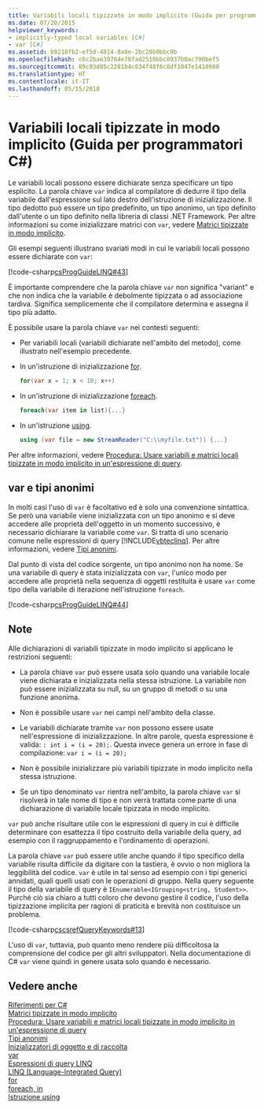 ```yaml
---
title: Variabili locali tipizzate in modo implicito (Guida per programmatori C#)
ms.date: 07/20/2015
helpviewer_keywords:
- implicitly-typed local variables [C#]
- var [C#]
ms.assetid: b9218fb2-ef5d-4814-8a8e-2bc29b0bbc9b
ms.openlocfilehash: c6c2bae39764e78fad2510bbc8937b0ac790bef5
ms.sourcegitcommit: 89c93d05c2281b4c834f48f6c8df1047e1410980
ms.translationtype: HT
ms.contentlocale: it-IT
ms.lasthandoff: 05/15/2018
---
```

# <a name="implicitly-typed-local-variables-c-programming-guide"></a>Variabili locali tipizzate in modo implicito (Guida per programmatori C#)
Le variabili locali possono essere dichiarate senza specificare un tipo esplicito. La parola chiave `var` indica al compilatore di dedurre il tipo della variabile dall'espressione sul lato destro dell'istruzione di inizializzazione. Il tipo dedotto può essere un tipo predefinito, un tipo anonimo, un tipo definito dall'utente o un tipo definito nella libreria di classi .NET Framework. Per altre informazioni su come inizializzare matrici con `var`, vedere [Matrici tipizzate in modo implicito](../../../csharp/programming-guide/arrays/implicitly-typed-arrays.md).  
  
 Gli esempi seguenti illustrano svariati modi in cui le variabili locali possono essere dichiarate con `var`:  
  
 [!code-csharp[csProgGuideLINQ#43](../../../csharp/programming-guide/arrays/codesnippet/CSharp/implicitly-typed-local-variables_1.cs)]  
  
 È importante comprendere che la parola chiave `var` non significa "variant" e che non indica che la variabile è debolmente tipizzata o ad associazione tardiva. Significa semplicemente che il compilatore determina e assegna il tipo più adatto.  
  
 È possibile usare la parola chiave `var` nei contesti seguenti:  
  
-   Per variabili locali (variabili dichiarate nell'ambito del metodo), come illustrato nell'esempio precedente.  
  
-   In un'istruzione di inizializzazione [for](../../../csharp/language-reference/keywords/for.md).  
  
    ```csharp  
    for(var x = 1; x < 10; x++)  
    ```  
  
-   In un'istruzione di inizializzazione [foreach](../../../csharp/language-reference/keywords/foreach-in.md).  
  
    ```csharp  
    foreach(var item in list){...}  
    ```  
  
-   In un'istruzione [using](../../../csharp/language-reference/keywords/using-statement.md).  
  
    ```csharp  
    using (var file = new StreamReader("C:\\myfile.txt")) {...}  
    ```  
  
 Per altre informazioni, vedere [Procedura: Usare variabili e matrici locali tipizzate in modo implicito in un'espressione di query](../../../csharp/programming-guide/classes-and-structs/how-to-use-implicitly-typed-local-variables-and-arrays-in-a-query-expression.md).  
  
## <a name="var-and-anonymous-types"></a>var e tipi anonimi  
 In molti casi l'uso di `var` è facoltativo ed è solo una convenzione sintattica. Se però una variabile viene inizializzata con un tipo anonimo e si deve accedere alle proprietà dell'oggetto in un momento successivo, è necessario dichiarare la variabile come `var`. Si tratta di uno scenario comune nelle espressioni di query [!INCLUDE[vbteclinq](~/includes/vbteclinq-md.md)]. Per altre informazioni, vedere [Tipi anonimi](../../../csharp/programming-guide/classes-and-structs/anonymous-types.md).  
  
 Dal punto di vista del codice sorgente, un tipo anonimo non ha nome. Se una variabile di query è stata inizializzata con `var`, l'unico modo per accedere alle proprietà nella sequenza di oggetti restituita è usare `var` come tipo della variabile di iterazione nell'istruzione `foreach`.  
  
 [!code-csharp[csProgGuideLINQ#44](../../../csharp/programming-guide/arrays/codesnippet/CSharp/implicitly-typed-local-variables_2.cs)]  
  
## <a name="remarks"></a>Note  
 Alle dichiarazioni di variabili tipizzate in modo implicito si applicano le restrizioni seguenti:  
  
-   La parola chiave `var` può essere usata solo quando una variabile locale viene dichiarata e inizializzata nella stessa istruzione. La variabile non può essere inizializzata su null, su un gruppo di metodi o su una funzione anonima.  
  
-   Non è possibile usare `var` nei campi nell'ambito della classe.  
  
-   Le variabili dichiarate tramite `var` non possono essere usate nell'espressione di inizializzazione. In altre parole, questa espressione è valida: `: int i = (i = 20);`. Questa invece genera un errore in fase di compilazione: `var i = (i = 20);`  
  
-   Non è possibile inizializzare più variabili tipizzate in modo implicito nella stessa istruzione.  
  
-   Se un tipo denominato `var` rientra nell'ambito, la parola chiave `var` si risolverà in tale nome di tipo e non verrà trattata come parte di una dichiarazione di variabile locale tipizzata in modo implicito.  
  
 `var` può anche risultare utile con le espressioni di query in cui è difficile determinare con esattezza il tipo costruito della variabile della query, ad esempio con il raggruppamento e l'ordinamento di operazioni.  
  
 La parola chiave `var` può essere utile anche quando il tipo specifico della variabile risulta difficile da digitare con la tastiera, è ovvio o non migliora la leggibilità del codice. `var` è utile in tal senso ad esempio con i tipi generici annidati, quali quelli usati con le operazioni di gruppo. Nella query seguente il tipo della variabile di query è `IEnumerable<IGrouping<string, Student>>`. Purché ciò sia chiaro a tutti coloro che devono gestire il codice, l'uso della tipizzazione implicita per ragioni di praticità e brevità non costituisce un problema.  
  
 [!code-csharp[cscsrefQueryKeywords#13](../../../csharp/language-reference/keywords/codesnippet/CSharp/implicitly-typed-local-variables_3.cs)]  
  
 L'uso di `var`, tuttavia, può quanto meno rendere più difficoltosa la comprensione del codice per gli altri sviluppatori. Nella documentazione di C# `var` viene quindi in genere usata solo quando è necessario.  
  
## <a name="see-also"></a>Vedere anche  
 [Riferimenti per C#](../../../csharp/language-reference/index.md)  
 [Matrici tipizzate in modo implicito](../../../csharp/programming-guide/arrays/implicitly-typed-arrays.md)  
 [Procedura: Usare variabili e matrici locali tipizzate in modo implicito in un'espressione di query](../../../csharp/programming-guide/classes-and-structs/how-to-use-implicitly-typed-local-variables-and-arrays-in-a-query-expression.md)  
 [Tipi anonimi](../../../csharp/programming-guide/classes-and-structs/anonymous-types.md)  
 [Inizializzatori di oggetto e di raccolta](../../../csharp/programming-guide/classes-and-structs/object-and-collection-initializers.md)  
 [var](../../../csharp/language-reference/keywords/var.md)  
 [Espressioni di query LINQ](../../../csharp/programming-guide/linq-query-expressions/index.md)  
 [LINQ (Language-Integrated Query)](http://msdn.microsoft.com/library/a73c4aec-5d15-4e98-b962-1274021ea93d)  
 [for](../../../csharp/language-reference/keywords/for.md)  
 [foreach, in](../../../csharp/language-reference/keywords/foreach-in.md)  
 [Istruzione using](../../../csharp/language-reference/keywords/using-statement.md)
